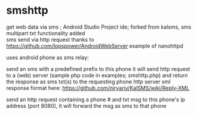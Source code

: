 # smshttp
get web data via sms  ;  Android Studio Project ide; forked from kalsms, sms multipart txt functionality added<br>
sms send via http request thanks to https://github.com/lopspower/AndroidWebServer example of nanohttpd

uses android phone as sms relay:

send an sms with a predefined prefix to this phone
it will send http request to a (web) server  (sample php code in examples; smshttp.php)
and return the response as sms txt(s) to the requesting phone
http server xml response format here: https://github.com/niryariv/KalSMS/wiki/Reply-XML

send an http request containing a phone # and txt msg to this phone's ip address (port 8080),
it will forward the msg as sms to that phone
